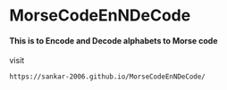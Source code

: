 # MorseCodeEnNDeCode

<h4> This is to Encode and Decode alphabets to Morse code </h4

# visit 
    https://sankar-2006.github.io/MorseCodeEnNDeCode/
